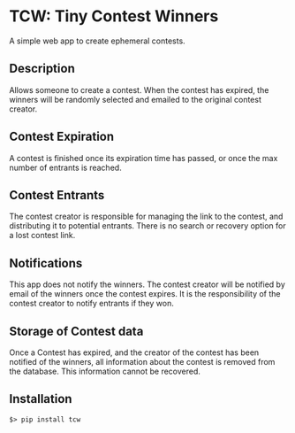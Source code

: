 # TCW: Tiny Contest Winners
A simple web app to create ephemeral contests.

## Description
Allows someone to create a contest. When the contest has expired, the winners
will be randomly selected and emailed to the original contest creator.

## Contest Expiration
A contest is finished once its expiration time has passed, or once the max
number of entrants is reached.

## Contest Entrants
The contest creator is responsible for managing the link to the contest, and distributing it to potential entrants. There is no search or recovery option for
a lost contest link.

## Notifications
This app does not notify the winners. The contest creator will be notified by
email of the winners once the contest expires. It is the responsibility of the
contest creator to notify entrants if they won.

## Storage of Contest data
Once a Contest has expired, and the creator of the contest has been notified
of the winners, all information about the contest is removed from the database.
This information cannot be recovered.

## Installation
```
$> pip install tcw
```
